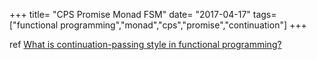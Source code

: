 +++
title= "CPS Promise Monad FSM"
date= "2017-04-17"
tags= ["functional programming","monad","cps","promise","continuation"]
+++


<!--more-->

ref [What is continuation-passing style in functional programming?](https://www.quora.com/What-is-continuation-passing-style-in-functional-programming)
